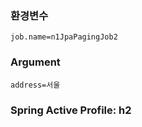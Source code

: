 ### 환경변수
```
job.name=n1JpaPagingJob2
```

### Argument
```
address=서울
```

### Spring Active Profile: h2
